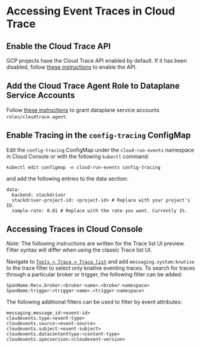 # Accessing Event Traces in Cloud Trace

## Enable the Cloud Trace API

GCP projects have the Cloud Trace API enabled by default. If it has been
disabled, follow
[these instructions](https://cloud.google.com/trace/docs/setup#gcp-config) to
enable the API.

## Add the Cloud Trace Agent Role to Dataplane Service Accounts

Follow
[these instructions](../install/dataplane-service-account.md#create-a-google-cloud-service-account-to-interact-with-pubsub)
to grant dataplane service accounts `roles/cloudtrace.agent`.

## Enable Tracing in the `config-tracing` ConfigMap

Edit the `config-tracing` ConfigMap under the `cloud-run-events` namespace in Cloud
Console or with the following `kubectl` command:

```shell
kubectl edit configmap -n cloud-run-events config-tracing
```

and add the following entries to the data section:

```
data:
  backend: stackdriver
  stackdriver-project-id: <project-id> # Replace with your project's ID.
  sample-rate: 0.01 # Replace with the rate you want. Currently 1%.
```

## Accessing Traces in Cloud Console

_Note:_ The following instructions are written for the Trace list UI preview.
Filter syntax will differ when using the classic Trace list UI.

Navigate to
[`Tools > Trace > Trace list`](https://console.cloud.google.com/traces/list) and
add `messaging.system:knative` to the trace filter to select only knative
eventing traces. To search for traces through a particular broker or trigger,
the following filter can be added:

```
SpanName:Recv.broker:<broker-name>.<broker-namespace>
SpanName:trigger:<trigger-name>.<trigger-namespace>
```

The following additional filters can be used to filter by event attributes:

```
messaging.message_id:<event-id>
cloudevents.type:<event-type>
cloudevents.source:<event-source>
cloudevents.subject:<event-subject>
cloudevents.datacontenttype:<content-type>
cloudevents.specversion:<cloudevent-version>
```
